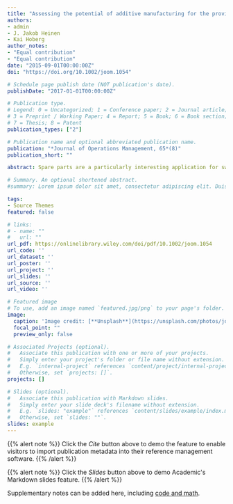 ```yaml
---
title: "Assessing the potential of additive manufacturing for the provision of spare parts"
authors:
- admin
- J. Jakob Heinen
- Kai Hoberg
author_notes:
- "Equal contribution"
- "Equal contribution"
date: "2015-09-01T00:00:00Z"
doi: "https://doi.org/10.1002/joom.1054"

# Schedule page publish date (NOT publication's date).
publishDate: "2017-01-01T00:00:00Z"

# Publication type.
# Legend: 0 = Uncategorized; 1 = Conference paper; 2 = Journal article;
# 3 = Preprint / Working Paper; 4 = Report; 5 = Book; 6 = Book section;
# 7 = Thesis; 8 = Patent
publication_types: ["2"]

# Publication name and optional abbreviated publication name.
publication: "*Journal of Operations Management, 65*(8)"
publication_short: ""

abstract: Spare parts are a particularly interesting application for switching production from traditional manufacturing (TM) to additive manufacturing (AM). Research assessing AM has primarily addressed cost models centering on the production process or the operations management of separate spare parts. By combining case study, modeling, and design science elements, we adopt a holistic perspective and develop a design to examine the systematic leverage of AM in spare parts operations. Contextually grounded in problems faced by a leading material handling equipment manufacturer that is challenged by common characteristics of after‐sales operations, we engage with practice to propose a portfolio level analysis examining the switchover share from TM to AM. Using a data set of 53,457 spare parts over 9 years, we find that up to 8% of stock keeping units (SKUs) and 2% of total units supplied could be produced using AM, even if unit production costs are four times those of TM. This result is driven by low demand, high fixed costs, and minimum order quantities in TM. Finally, we present the evaluation by the case company's management and highlight five areas of opportunity and challenge.

# Summary. An optional shortened abstract.
#summary: Lorem ipsum dolor sit amet, consectetur adipiscing elit. Duis posuere tellus ac convallis placerat. Proin tincidunt magna sed ex sollicitudin condimentum.

tags:
- Source Themes
featured: false

# links:
# - name: ""
#   url: ""
url_pdf: https://onlinelibrary.wiley.com/doi/pdf/10.1002/joom.1054
url_code: ''
url_dataset: ''
url_poster: ''
url_project: ''
url_slides: ''
url_source: ''
url_video: ''

# Featured image
# To use, add an image named `featured.jpg/png` to your page's folder. 
image:
  caption: 'Image credit: [**Unsplash**](https://unsplash.com/photos/jdD8gXaTZsc)'
  focal_point: ""
  preview_only: false

# Associated Projects (optional).
#   Associate this publication with one or more of your projects.
#   Simply enter your project's folder or file name without extension.
#   E.g. `internal-project` references `content/project/internal-project/index.md`.
#   Otherwise, set `projects: []`.
projects: []

# Slides (optional).
#   Associate this publication with Markdown slides.
#   Simply enter your slide deck's filename without extension.
#   E.g. `slides: "example"` references `content/slides/example/index.md`.
#   Otherwise, set `slides: ""`.
slides: example
---
```


{{% alert note %}}
Click the *Cite* button above to demo the feature to enable visitors to import publication metadata into their reference management software.
{{% /alert %}}

{{% alert note %}}
Click the *Slides* button above to demo Academic's Markdown slides feature.
{{% /alert %}}

Supplementary notes can be added here, including [code and math](https://sourcethemes.com/academic/docs/writing-markdown-latex/).

